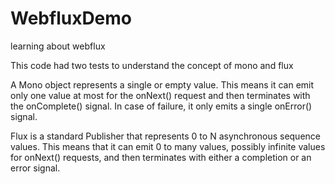 # WebfluxDemo
learning about webflux 

This code had two tests 
to understand the concept of mono and flux 

A Mono object represents a single or empty value. This means it can emit only one value at most for the onNext() request and then terminates with the onComplete() signal. In case of failure, it only emits a single onError() signal.

Flux is a standard Publisher that represents 0 to N asynchronous sequence values. This means that it can emit 0 to many values, possibly infinite values for onNext() requests, and then terminates with either a completion or an error signal.
